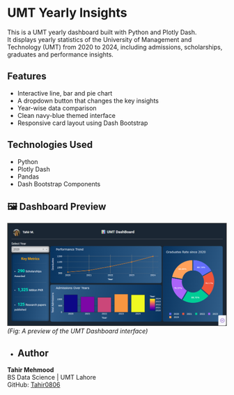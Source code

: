 # UMT Yearly Insights

This is a UMT yearly dashboard built with Python and Plotly Dash.  
It displays yearly statistics of the University of Management and Technology (UMT) from 2020 to 2024, including admissions, scholarships, graduates and performance insights.

## Features
- Interactive line, bar and pie chart
- A dropdown button that changes the key insights
- Year-wise data comparison
- Clean navy-blue themed interface
- Responsive card layout using Dash Bootstrap

## Technologies Used
- Python
- Plotly Dash
- Pandas
- Dash Bootstrap Components

## 🖼️ Dashboard Preview
![Dashboard Screenshot](umt_dashboard.png)
*(Fig: A preview of the UMT Dashboard interface)*

- ## Author
**Tahir Mehmood**  
BS Data Science | UMT Lahore  
GitHub: [Tahir0806](https://github.com/Tahir0806)

